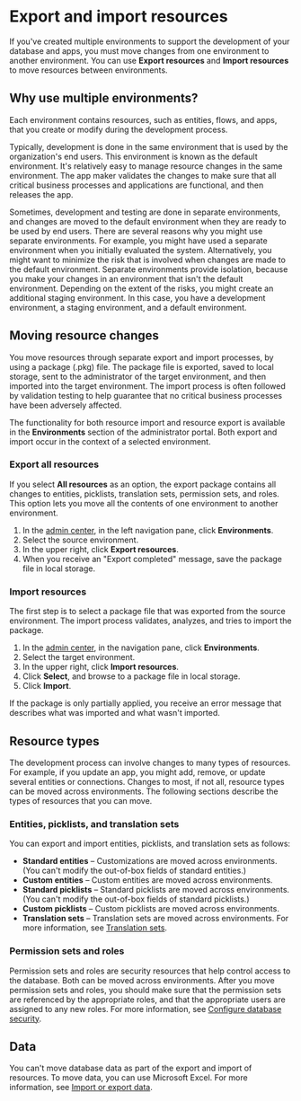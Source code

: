 <properties
	pageTitle="Export and import resources | Microsoft PowerApps"
	description="Export and import resources"
	services="powerapps"
	documentationCenter="na"
	authors="nimakms"
	manager="anneta"
	editor=""
	tags=""/>

<tags
   ms.service="powerapps"
   ms.devlang="na"
   ms.topic="article"
   ms.tgt_pltfrm="na"
   ms.workload="na"
   ms.date="10/19/2016"
   ms.author="robinr"/>

# Export and import resources
If you've created multiple environments to support the development of your database and apps, you must move changes from one environment to another environment. You can use **Export resources** and **Import resources** to move resources between environments.

## Why use multiple environments?
Each environment contains resources, such as entities, flows, and apps, that you create or modify during the development process. 

Typically, development is done in the same environment that is used by the organization's end users. This environment is known as the default environment. It's relatively easy to manage resource changes in the same environment. The app maker validates the changes to make sure that all critical business processes and applications are functional, and then releases the app.

Sometimes, development and testing are done in separate environments, and changes are moved to the default environment when they are ready to be used by end users. There are several reasons why you might use separate environments. For example, you might have used a separate environment when you initially evaluated the system. Alternatively, you might want to minimize the risk that is involved when changes are made to the default environment. Separate environments provide isolation, because you make your changes in an environment that isn't the default environment. Depending on the extent of the risks, you might create an additional staging environment. In this case, you have a development environment, a staging environment, and a default environment.

## Moving resource changes
You move resources through separate export and import processes, by using a package (.pkg) file. The package file is exported, saved to local storage, sent to the administrator of the target environment, and then imported into the target environment. The import process is often followed by validation testing to help guarantee that no critical business processes have been adversely affected.

The functionality for both resource import and resource export is available in the **Environments** section of the administrator portal. Both export and import occur in the context of a selected environment.

### Export all resources
If you select **All resources** as an option, the export package contains all changes to entities, picklists, translation sets, permission sets, and roles. This option lets you move all the contents of one environment to another environment.

1. In the [admin center](https://admin.powerapps.com), in the left navigation pane, click **Environments**.
1. Select the source environment.
1. In the upper right, click **Export resources**.
1. When you receive an "Export completed" message, save the package file in local storage.

### Import resources

The first step is to select a package file that was exported from the source environment. The import process validates, analyzes, and tries to import the package.

1. In the [admin center](https://admin.powerapps.com), in the navigation pane, click **Environments**.
1. Select the target environment.
1. In the upper right, click **Import resources**.
1. Click **Select**, and browse to a package file in local storage.
1. Click **Import**.

If the package is only partially applied, you receive an error message that describes what was imported and what wasn't imported.

## Resource types
The development process can involve changes to many types of resources. For example, if you update an app, you might add, remove, or update several entities or connections. Changes to most, if not all, resource types can be moved across environments. The following sections describe the types of resources that you can move.

### Entities, picklists, and translation sets
You can export and import entities, picklists, and translation sets as follows:

+ **Standard entities** – Customizations are moved across environments. (You can't modify the out-of-box fields of standard entities.)
+ **Custom entities** – Custom entities are moved across environments.
+ **Standard picklists** – Standard picklists are moved across environments. (You can't modify the out-of-box fields of standard picklists.)
+ **Custom picklists** – Custom picklists are moved across environments.
+ **Translation sets** – Translation sets are moved across environments. For more information, see [Translation sets](translation-sets.md).

### Permission sets and roles
Permission sets and roles are security resources that help control access to the database. Both can be moved across environments. After you move permission sets and roles, you should make sure that the permission sets are referenced by the appropriate roles, and that the appropriate users are assigned to any new roles. For more information, see [Configure database security](database-security.md).

## Data
You can't move database data as part of the export and import of resources. To move data, you can use Microsoft Excel. For more information, see [Import or export data](data-platform-export-data.md).

